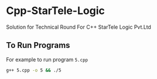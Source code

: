 # Cpp-StarTele-Logic
Solution for Technical Round For C++ StarTele Logic Pvt.Ltd

## To Run Programs

For example to run program `5.cpp`

```bash
g++ 5.cpp -o 5 && ./5
```
